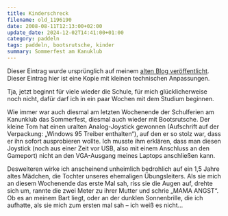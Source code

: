 ```yaml
---
title: Kinderschreck
filename: old_1196190
date: 2008-08-11T12:13:00+02:00
update_date: 2024-12-02T14:41:00+01:00
category: paddeln
tags: paddeln, bootsrutsche, kinder
summary: Sommerfest am Kanuklub 
---
```

Dieser Eintrag wurde ursprünglich auf meinem [alten Blog veröffentlicht](https://stu.blogger.de/stories/1196190/). Dieser Eintrag hier ist eine Kopie mit kleinen technischen Anpassungen.

Tja, jetzt beginnt für viele wieder die Schule, für mich glücklicherweise noch nicht, dafür darf ich in ein paar Wochen mit dem Studium beginnen.

Wie immer war auch diesmal am letzten Wochenende der Schulferien am Kanunklub das Sommerfest, diesmal auch wieder mit Bootsrutsche. Der kleine Tom hat einen uralten Analog-Joystick gewonnen (Aufschrift auf der Verpackung: „Windows 95 Treiber enthalten“), auf den er so stolz war, dass er ihn sofort ausprobieren wollte. Ich musste ihm erklären, dass man diesen Joystick (noch aus einer Zeit vor USB, also mit einem Anschluss an den Gameport) nicht an den VGA-Ausgang meines Laptops anschließen kann.

Desweiteren wirke ich anscheinend unheimlich bedrohlich auf ein 1,5 Jahre altes Mädchen, die Tochter unseres ehemaligen Übungsleiters. Als sie mich an diesem Wochenende das erste Mal sah, riss sie die Augen auf, drehte sich um, rannte die zwei Meter zu ihrer Mutter und schrie „MAMA ANGST“. Ob es an meinem Bart liegt, oder an der dunklen Sonnenbrille, die ich aufhatte, als sie mich zum ersten mal sah – ich weiß es nicht…
